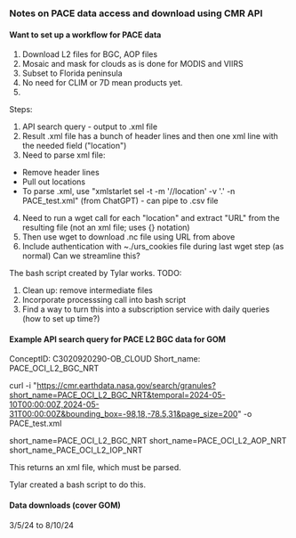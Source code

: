 ### Notes on PACE data access and download using CMR API

#### Want to set up a workflow for PACE data
1. Download L2 files for BGC, AOP files
2. Mosaic and mask for clouds as is done for MODIS and VIIRS
3. Subset to Florida peninsula
4. No need for CLIM or 7D mean products yet.
5. 


Steps:
1. API search query - output to .xml file
2. Result .xml file has a bunch of header lines and then one xml line with the needed field ("location")
3. Need to parse xml file:
 - Remove header lines
 - Pull out locations 
 - To parse .xml, use "xmlstarlet sel -t -m '//location' -v '.' -n PACE_test.xml" (from ChatGPT) - can pipe to .csv file
4. Need to run a wget call for each "location" and extract "URL" from the resulting file (not an xml file; uses {} notation)
5. Then use wget to download .nc file using URL from above
6. Include authentication with ~./urs_cookies file during last wget step (as normal)
Can we streamline this?

The bash script created by Tylar works. TODO:
1. Clean up: remove intermediate files
2. Incorporate processsing call into bash script
3. Find a way to turn this into a subscription service with daily queries (how to set up time?)


#### Example API search query for PACE L2 BGC data for GOM
ConceptID: C3020920290-OB_CLOUD 
Short_name: PACE_OCI_L2_BGC_NRT

curl -i "https://cmr.earthdata.nasa.gov/search/granules?short_name=PACE_OCI_L2_BGC_NRT&temporal=2024-05-10T00:00:00Z,2024-05-31T00:00:00Z&bounding_box=-98,18,-78.5,31&page_size=200" -o PACE_test.xml

short_name=PACE_OCI_L2_BGC_NRT
short_name=PACE_OCI_L2_AOP_NRT
short_name_PACE_OCI_L2_IOP_NRT

This returns an xml file, which must be parsed.

Tylar created a bash script to do this.

#### Data downloads (cover GOM)
3/5/24 to 8/10/24
